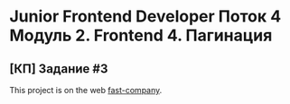 # Junior Frontend Developer Поток 4 Модуль 2. Frontend 4. Пагинация

## [КП] Задание #3

This project is on the web [fast-company](https://dev.stael.ru/fast-company/).
